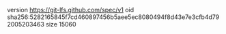 version https://git-lfs.github.com/spec/v1
oid sha256:5282165845f7cd460897456b5aee5ec8080494f8d43e7e3cfb4d792005203463
size 15060
